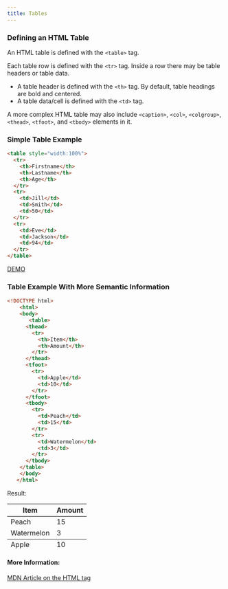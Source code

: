 ```yaml
---
title: Tables
---
```

### Defining an HTML Table

An HTML table is defined with the `<table>` tag.

Each table row is defined with the `<tr>` tag. Inside a row there may be table headers or table data.

* A table header is defined with the `<th>` tag. By default, table headings are bold and centered.
* A table data/cell is defined with the `<td>` tag.

A more complex HTML table may also include `<caption>`, `<col>`, `<colgroup>`, `<thead>`, `<tfoot>`, and `<tbody>` elements in it.

### Simple Table Example
```html
<table style="width:100%">
  <tr>
    <th>Firstname</th>
    <th>Lastname</th> 
    <th>Age</th>
  </tr>
  <tr>
    <td>Jill</td>
    <td>Smith</td> 
    <td>50</td>
  </tr>
  <tr>
    <td>Eve</td>
    <td>Jackson</td> 
    <td>94</td>
  </tr>
</table>
```
<a href='https://www.w3schools.com/html/tryit.asp?filename=tryhtml_table'> DEMO </a>

### Table Example With More Semantic Information	
```html
<!DOCTYPE html>
    <html>
	<body>
	   <table>
	  <thead>
	    <tr>
	      <th>Item</th>
	      <th>Amount</th>
	    </tr>
	  </thead>
	  <tfoot>
	    <tr>
	      <td>Apple</td>
	      <td>10</td>
	    </tr>
	  </tfoot>
	  <tbody>
	    <tr>
	      <td>Peach</td>
	      <td>15</td>
	    </tr>
	    <tr>
	      <td>Watermelon</td>
	      <td>3</td>
	    </tr>
	  </tbody>
	</table>
	</body>
   </html>
```
Result:
<table>
	  <thead>
	    <tr>
	      <th>Item</th>
	      <th>Amount</th>
	    </tr>
	  </thead>
	  <tfoot>
	    <tr>
	      <td>Apple</td>
	      <td>10</td>
	    </tr>
	  </tfoot>
	  <tbody>
	    <tr>
	      <td>Peach</td>
	      <td>15</td>
	    </tr>
	    <tr>
	      <td>Watermelon</td>
	      <td>3</td>
	    </tr>
	  </tbody>
	</table>


#### More Information:

<a href='https://developer.mozilla.org/en-US/docs/Web/HTML/Element/table' target='_blank' rel='nofollow'>MDN Article on the HTML <table> tag</a>
